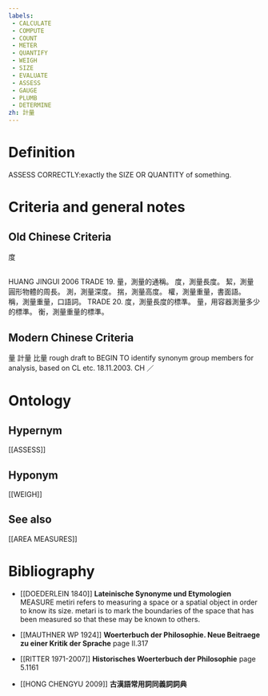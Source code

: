 ```yaml
---
labels: 
 - CALCULATE
 - COMPUTE
 - COUNT
 - METER
 - QUANTIFY
 - WEIGH
 - SIZE
 - EVALUATE
 - ASSESS
 - GAUGE
 - PLUMB
 - DETERMINE
zh: 計量
---
```


# Definition
ASSESS CORRECTLY:exactly the SIZE OR QUANTITY of something.
# Criteria and general notes
## Old Chinese Criteria
度
## 
HUANG JINGUI 2006
TRADE 19.
量，測量的通稱。
度，測量長度。
絜，測量圓形物體的周長。
測，測量深度。
揣，測量高度。
權，測量重量，書面語。
稱，測量重量，口語詞。
TRADE 20. 度，測量長度的標準。
量，用容器測量多少的標準。
衡，測量重量的標準。
## Modern Chinese Criteria
量
計量
比量
rough draft to BEGIN TO identify synonym group members for analysis, based on CL etc. 18.11.2003. CH ／
# Ontology

## Hypernym
[[ASSESS]]
## Hyponym
[[WEIGH]]
## See also
[[AREA MEASURES]]
# Bibliography
- [[DOEDERLEIN 1840]]
**Lateinische Synonyme und Etymologien** 
MEASURE
metiri refers to measuring a space or a spatial object in order to know its size.
metari is to mark the boundaries of the space that has been measured so that these may be known to others.
- [[MAUTHNER WP 1924]]
**Woerterbuch der Philosophie. Neue Beitraege zu einer Kritik der Sprache** page II.317

- [[RITTER 1971-2007]]
**Historisches Woerterbuch der Philosophie** page 5.1161

- [[HONG CHENGYU 2009]]
**古漢語常用詞同義詞詞典** 
